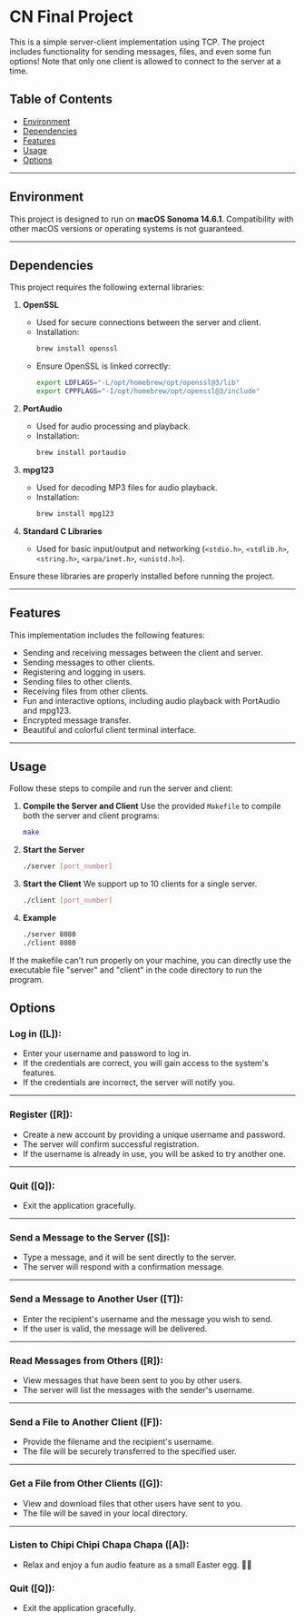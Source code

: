 # CN Final Project

This is a simple server-client implementation using TCP. The project includes functionality for sending messages, files, and even some fun options! Note that only one client is allowed to connect to the server at a time.

## Table of Contents
- [Environment](#environment)
- [Dependencies](#dependencies)
- [Features](#features)
- [Usage](#usage)
- [Options](#options)

---

## Environment

This project is designed to run on **macOS Sonoma 14.6.1**. Compatibility with other macOS versions or operating systems is not guaranteed. 

---

## Dependencies

This project requires the following external libraries:

1. **OpenSSL**  
   - Used for secure connections between the server and client.
   - Installation:
     ```bash
     brew install openssl
     ```
   - Ensure OpenSSL is linked correctly:
     ```bash
     export LDFLAGS="-L/opt/homebrew/opt/openssl@3/lib"
     export CPPFLAGS="-I/opt/homebrew/opt/openssl@3/include"
     ```

2. **PortAudio**  
   - Used for audio processing and playback.
   - Installation:
     ```bash
     brew install portaudio
     ```

3. **mpg123**  
   - Used for decoding MP3 files for audio playback.
   - Installation:
     ```bash
     brew install mpg123
     ```

4. **Standard C Libraries**  
   - Used for basic input/output and networking (`<stdio.h>`, `<stdlib.h>`, `<string.h>`, `<arpa/inet.h>`, `<unistd.h>`).

Ensure these libraries are properly installed before running the project.

---

## Features

This implementation includes the following features:
- Sending and receiving messages between the client and server.
- Sending messages to other clients.
- Registering and logging in users.
- Sending files to other clients.
- Receiving files from other clients.
- Fun and interactive options, including audio playback with PortAudio and mpg123.
- Encrypted message transfer.
- Beautiful and colorful client terminal interface.

---

## Usage

Follow these steps to compile and run the server and client:

1. **Compile the Server and Client**
   Use the provided `Makefile` to compile both the server and client programs:
   ```bash
   make
   ```
2. **Start the Server**
    ```bash
    ./server [port_number]
    ```
3. **Start the Client**
    We support up to 10 clients for a single server.
    ```bash
    ./client [port_number]
    ```

4. **Example**
    ```bash
    ./server 8080
    ./client 8080
    ```

If the makefile can't run properly on your machine, you can directly use the executable file "server" and "client" in the code directory to run the program.

## Options

### **Log in ([L]):**

- Enter your username and password to log in.
- If the credentials are correct, you will gain access to the system's features.
- If the credentials are incorrect, the server will notify you.

---

### **Register ([R]):**

- Create a new account by providing a unique username and password.
- The server will confirm successful registration.
- If the username is already in use, you will be asked to try another one.

---

### **Quit ([Q]):**

- Exit the application gracefully.

---

### **Send a Message to the Server ([S]):**

- Type a message, and it will be sent directly to the server.
- The server will respond with a confirmation message.

---

### **Send a Message to Another User ([T]):**

- Enter the recipient's username and the message you wish to send.
- If the user is valid, the message will be delivered.

---

### **Read Messages from Others ([R]):**

- View messages that have been sent to you by other users.
- The server will list the messages with the sender's username.

---

### **Send a File to Another Client ([F]):**

- Provide the filename and the recipient's username.
- The file will be securely transferred to the specified user.

---

### **Get a File from Other Clients ([G]):**

- View and download files that other users have sent to you.
- The file will be saved in your local directory.

---

### **Listen to Chipi Chipi Chapa Chapa ([A]):**

- Relax and enjoy a fun audio feature as a small Easter egg. 🐻🎶


### **Quit ([Q]):**

- Exit the application gracefully.





